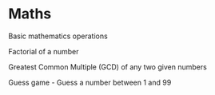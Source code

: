 # Maths
Basic mathematics operations

Factorial of a number


Greatest Common Multiple (GCD) of any two given numbers

Guess game - Guess a number between 1 and 99
